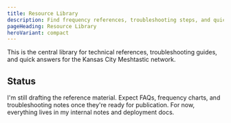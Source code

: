 ```yaml
---
title: Resource Library
description: Find frequency references, troubleshooting steps, and quick answers for the KC Meshtastic network.
pageHeading: Resource Library
heroVariant: compact
---
```


This is the central library for technical references, troubleshooting guides,
and quick answers for the Kansas City Meshtastic network.

## Status

I'm still drafting the reference material. Expect FAQs, frequency charts, and
troubleshooting notes once they're ready for publication. For now, everything
lives in my internal notes and deployment docs.

